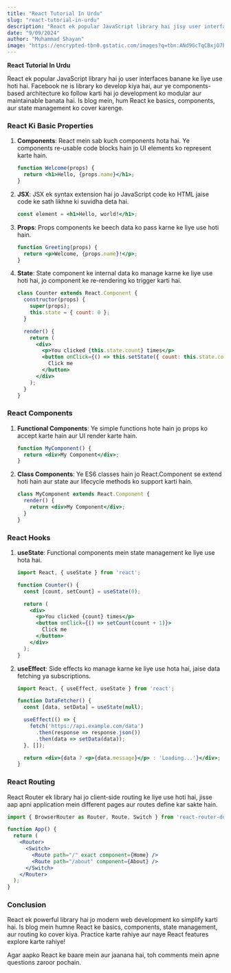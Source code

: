 ```yaml
---
title: "React Tutorial In Urdu"
slug: "react-tutorial-in-urdu"
description: "React ek popular JavaScript library hai jisy user interface kelye use krte. Is blog mein, hum React ke basics, components, aur state management cover karenge. Ye tutorial aapko React ko effectively use karne mein help krega."
date: "9/09/2024"
author: "Muhammad Shayan"
image: "https://encrypted-tbn0.gstatic.com/images?q=tbn:ANd9GcTqCBxjO7bktm09kpP71A_nkD-bV23NJr2Nkw&s" 
---
```


**React Tutorial In Urdu**

React ek popular JavaScript library hai jo user interfaces banane ke liye use hoti hai. Facebook ne is library ko develop kiya hai, aur ye components-based architecture ko follow karti hai jo development ko modular aur maintainable banata hai. Is blog mein, hum React ke basics, components, aur state management ko cover karenge.

### React Ki Basic Properties

1. **Components**: React mein sab kuch components hota hai. Ye components re-usable code blocks hain jo UI elements ko represent karte hain.
   ```jsx
   function Welcome(props) {
     return <h1>Hello, {props.name}</h1>;
   }
   ```

2. **JSX**: JSX ek syntax extension hai jo JavaScript code ko HTML jaise code ke sath likhne ki suvidha deta hai.
   ```jsx
   const element = <h1>Hello, world!</h1>;
   ```

3. **Props**: Props components ke beech data ko pass karne ke liye use hoti hain.
   ```jsx
   function Greeting(props) {
     return <p>Welcome, {props.name}!</p>;
   }
   ```

4. **State**: State component ke internal data ko manage karne ke liye use hoti hai, jo component ke re-rendering ko trigger karti hai.
   ```jsx
   class Counter extends React.Component {
     constructor(props) {
       super(props);
       this.state = { count: 0 };
     }

     render() {
       return (
         <div>
           <p>You clicked {this.state.count} times</p>
           <button onClick={() => this.setState({ count: this.state.count + 1 })}>
             Click me
           </button>
         </div>
       );
     }
   }
   ```

### React Components

1. **Functional Components**: Ye simple functions hote hain jo props ko accept karte hain aur UI render karte hain.
   ```jsx
   function MyComponent() {
     return <div>My Component</div>;
   }
   ```

2. **Class Components**: Ye ES6 classes hain jo React.Component se extend hoti hain aur state aur lifecycle methods ko support karti hain.
   ```jsx
   class MyComponent extends React.Component {
     render() {
       return <div>My Component</div>;
     }
   }
   ```

### React Hooks

1. **useState**: Functional components mein state management ke liye use hota hai.
   ```jsx
   import React, { useState } from 'react';

   function Counter() {
     const [count, setCount] = useState(0);

     return (
       <div>
         <p>You clicked {count} times</p>
         <button onClick={() => setCount(count + 1)}>
           Click me
         </button>
       </div>
     );
   }
   ```

2. **useEffect**: Side effects ko manage karne ke liye use hota hai, jaise data fetching ya subscriptions.
   ```jsx
   import React, { useEffect, useState } from 'react';

   function DataFetcher() {
     const [data, setData] = useState(null);

     useEffect(() => {
       fetch('https://api.example.com/data')
         .then(response => response.json())
         .then(data => setData(data));
     }, []);

     return <div>{data ? <p>{data.message}</p> : 'Loading...'}</div>;
   }
   ```

### React Routing

React Router ek library hai jo client-side routing ke liye use hoti hai, jisse aap apni application mein different pages aur routes define kar sakte hain.
   ```jsx
   import { BrowserRouter as Router, Route, Switch } from 'react-router-dom';

   function App() {
     return (
       <Router>
         <Switch>
           <Route path="/" exact component={Home} />
           <Route path="/about" component={About} />
         </Switch>
       </Router>
     );
   }
   ```

### Conclusion

React ek powerful library hai jo modern web development ko simplify karti hai. Is blog mein humne React ke basics, components, state management, aur routing ko cover kiya. Practice karte rahiye aur naye React features explore karte rahiye!

Agar aapko React ke baare mein aur jaanana hai, toh comments mein apne questions zaroor pochain.